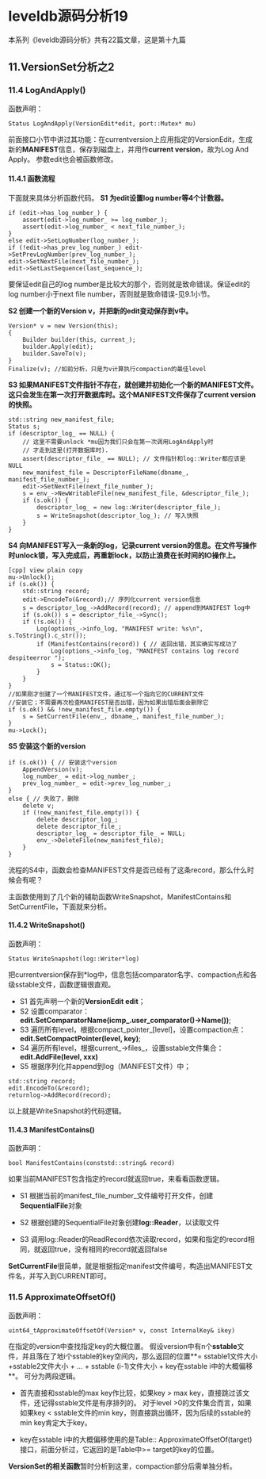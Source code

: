 # leveldb源码分析19

本系列《leveldb源码分析》共有22篇文章，这是第十九篇

## 11.VersionSet分析之2



### 11.4 LogAndApply()

函数声明：

```
Status LogAndApply(VersionEdit*edit, port::Mutex* mu)
```

前面接口小节中讲过其功能：在currentversion上应用指定的VersionEdit，生成新的**MANIFEST**信息，保存到磁盘上，并用作**current version**，故为Log And Apply。
参数edit也会被函数修改。



#### 11.4.1 函数流程

下面就来具体分析函数代码。
**S1 为edit设置log number等4个计数器。**

```
if (edit->has_log_number_) {
    assert(edit->log_number_ >= log_number_);
    assert(edit->log_number_ < next_file_number_);
}
else edit->SetLogNumber(log_number_);
if (!edit->has_prev_log_number_) edit->SetPrevLogNumber(prev_log_number_);
edit->SetNextFile(next_file_number_);
edit->SetLastSequence(last_sequence_);
```

要保证edit自己的log number是比较大的那个，否则就是致命错误。保证edit的log number小于next file number，否则就是致命错误-见9.1小节。 

**S2 创建一个新的Version v，并把新的edit变动保存到v中。** 

```
Version* v = new Version(this);
{
    Builder builder(this, current_);
    builder.Apply(edit);
    builder.SaveTo(v);
}
Finalize(v); //如前分析，只是为v计算执行compaction的最佳level  
```

**S3 如果MANIFEST文件指针不存在，就创建并初始化一个新的MANIFEST文件。这只会发生在第一次打开数据库时。这个MANIFEST文件保存了current version的快照。**

```
std::string new_manifest_file;
Status s;
if (descriptor_log_ == NULL) {
    // 这里不需要unlock *mu因为我们只会在第一次调用LogAndApply时  
    // 才走到这里(打开数据库时).  
    assert(descriptor_file_ == NULL); // 文件指针和log::Writer都应该是NULL  
    new_manifest_file = DescriptorFileName(dbname_, manifest_file_number_);
    edit->SetNextFile(next_file_number_);
    s = env_->NewWritableFile(new_manifest_file, &descriptor_file_);
    if (s.ok()) {
        descriptor_log_ = new log::Writer(descriptor_file_);
        s = WriteSnapshot(descriptor_log_); // 写入快照  
    }
}
```

**S4 向MANIFEST写入一条新的log，记录current version的信息。在文件写操作时unlock锁，写入完成后，再重新lock，以防止浪费在长时间的IO操作上。**

```
[cpp] view plain copy
mu->Unlock();
if (s.ok()) {
    std::string record;
    edit->EncodeTo(&record);// 序列化current version信息  
    s = descriptor_log_->AddRecord(record); // append到MANIFEST log中  
    if (s.ok()) s = descriptor_file_->Sync();
    if (!s.ok()) {
        Log(options_->info_log, "MANIFEST write: %s\n", s.ToString().c_str());
        if (ManifestContains(record)) { // 返回出错，其实确实写成功了  
            Log(options_->info_log, "MANIFEST contains log record despiteerror ");
            s = Status::OK();
        }
    }
}
//如果刚才创建了一个MANIFEST文件，通过写一个指向它的CURRENT文件  
//安装它；不需要再次检查MANIFEST是否出错，因为如果出错后面会删除它  
if (s.ok() && !new_manifest_file.empty()) {
    s = SetCurrentFile(env_, dbname_, manifest_file_number_);
}
mu->Lock();
```

**S5 安装这个新的version**

```
if (s.ok()) { // 安装这个version  
    AppendVersion(v);
    log_number_ = edit->log_number_;
    prev_log_number_ = edit->prev_log_number_;
}
else { // 失败了，删除  
    delete v;
    if (!new_manifest_file.empty()) {
        delete descriptor_log_;
        delete descriptor_file_;
        descriptor_log_ = descriptor_file_ = NULL;
        env_->DeleteFile(new_manifest_file);
    }
}
```

流程的S4中，函数会检查MANIFEST文件是否已经有了这条record，那么什么时候会有呢？

主函数使用到了几个新的辅助函数WriteSnapshot，ManifestContains和SetCurrentFile，下面就来分析。

#### 11.4.2 WriteSnapshot()

函数声明：

```
Status WriteSnapshot(log::Writer*log)
```

把currentversion保存到*log中，信息包括comparator名字、compaction点和各级sstable文件，函数逻辑很直观。

- S1 首先声明一个新的**VersionEdit edit**；
- S2 设置comparator：**edit.SetComparatorName(icmp_.user_comparator()->Name())**;
- S3 遍历所有level，根据compact_pointer_[level]，设置compaction点：
    **edit.SetCompactPointer(level, key)**;
- S4 遍历所有level，根据current_->files_，设置sstable文件集合：**edit.AddFile(level, xxx)**
- S5 根据序列化并append到log（MANIFEST文件）中；

```
std::string record;
edit.EncodeTo(&record);
returnlog->AddRecord(record);
```



以上就是WriteSnapshot的代码逻辑。



#### 11.4.3 ManifestContains()

函数声明：

```
bool ManifestContains(conststd::string& record)
```

如果当前MANIFEST包含指定的record就返回true，来看看函数逻辑。

- S1 根据当前的manifest_file_number_文件编号打开文件，创建**SequentialFile**对象

- S2 根据创建的SequentialFile对象创建**log::Reader**，以读取文件

- S3 调用log::Reader的ReadRecord依次读取record，如果和指定的record相同，就返回true，没有相同的record就返回false



**SetCurrentFile**很简单，就是根据指定manifest文件编号，构造出MANIFEST文件名，并写入到CURRENT即可。



### 11.5 ApproximateOffsetOf()

函数声明：

```
uint64_tApproximateOffsetOf(Version* v, const InternalKey& ikey)
```

在指定的version中查找指定key的大概位置。
假设version中有n个**sstable**文件，并且落在了地i个sstable的key空间内，那么返回的位置**= sstable1文件大小+sstable2文件大小 + … + sstable (i-1)文件大小
\+ key在sstable i中的大概偏移**。
可分为两段逻辑。

- 首先直接和sstable的max key作比较，如果key > max key，直接跳过该文件，还记得sstable文件是有序排列的。
    对于level >0的文件集合而言，如果如果key < sstable文件的min key，则直接跳出循环，因为后续的sstable的min key肯定大于key。

    

- key在sstable i中的大概偏移使用的是Table:: ApproximateOffsetOf(target)接口，前面分析过，它返回的是Table中>= target的key的位置。



**VersionSet的相关函数**暂时分析到这里，compaction部分后需单独分析。
